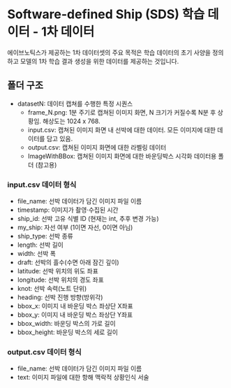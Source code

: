 # Software-defined Ship (SDS) 학습 데이터 - 1차 데이터

에이브노틱스가 제공하는 1차 데이터셋의 주요 목적은 학습 데이터의 초기 사양을 정의하고 모델의 1차 학습 결과 생성을 위한 데이터를 제공하는 것입니다.

## 폴더 구조

- datasetN: 데이터 캡쳐를 수행한 특정 시퀀스
    - frame_N.png: 1분 주기로 캡쳐된 이미지 화면, N 크기가 커질수록 N분 후 상황임. 해상도는 1024 x 768.
    - input.csv: 캡쳐된 이미지 화면 내 선박에 대한 데이터. 모든 이미지에 대한 데이터를 담고 있음.
    - output.csv: 캡쳐된 이미지 화면에 대한 라벨링 데이터
    - ImageWithBBox: 캡쳐된 이미지 화면에 대한 바운딩박스 시각화 데이터용 폴더 (참고용)

### input.csv 데이터 형식

- file_name: 선박 데이터가 담긴 이미지 파일 이름
- timestamp: 이미지가 촬영·수집된 시간
- ship_id: 선박 고유 식별 ID (현재는 int, 추후 변경 가능)
- my_ship: 자선 여부 (1이면 자선, 0이면 아님)
- ship_type: 선박 종류 
- length: 선박 길이
- width: 선박 폭
- draft: 선박의 흘수(수면 아래 잠긴 깊이)
- latitude: 선박 위치의 위도 좌표
- longitude: 선박 위치의 경도 좌표
- knot: 선박 속력(노트 단위)
- heading: 선박 진행 방향(방위각)
- bbox_x: 이미지 내 바운딩 박스 좌상단 X좌표
- bbox_y: 이미지 내 바운딩 박스 좌상단 Y좌표
- bbox_width: 바운딩 박스의 가로 길이
- bbox_height: 바운딩 박스의 세로 길이

### output.csv 데이터 형식

- file_name: 선박 데이터가 담긴 이미지 파일 이름
- text: 이미지 파일에 대한 항해 맥락적 상황인식 서술